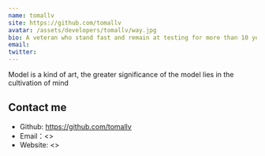 ```yaml
---
name: tomallv
site: https://github.com/tomallv
avatar: /assets/developers/tomallv/way.jpg
bio: A veteran who stand fast and remain at testing for more than 10 years
email: 
twitter: 
---
```


Model is a kind of art, the greater significance of the model lies in the cultivation of mind

## Contact me

- Github: <https://github.com/tomallv>
- Email：<>
- Website: <>
  